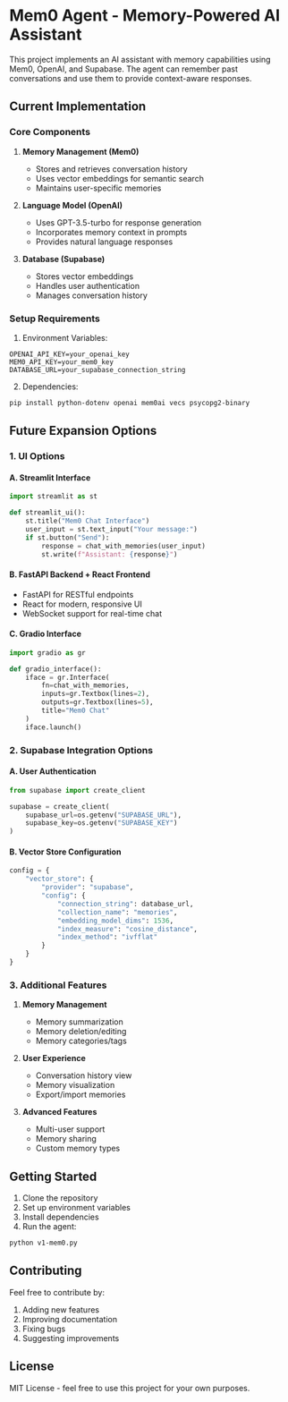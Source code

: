 # Mem0 Agent - Memory-Powered AI Assistant

This project implements an AI assistant with memory capabilities using Mem0, OpenAI, and Supabase. The agent can remember past conversations and use them to provide context-aware responses.

## Current Implementation

### Core Components
1. **Memory Management (Mem0)**
   - Stores and retrieves conversation history
   - Uses vector embeddings for semantic search
   - Maintains user-specific memories

2. **Language Model (OpenAI)**
   - Uses GPT-3.5-turbo for response generation
   - Incorporates memory context in prompts
   - Provides natural language responses

3. **Database (Supabase)**
   - Stores vector embeddings
   - Handles user authentication
   - Manages conversation history

### Setup Requirements
1. Environment Variables:
```env
OPENAI_API_KEY=your_openai_key
MEM0_API_KEY=your_mem0_key
DATABASE_URL=your_supabase_connection_string
```

2. Dependencies:
```bash
pip install python-dotenv openai mem0ai vecs psycopg2-binary
```

## Future Expansion Options

### 1. UI Options

#### A. Streamlit Interface
```python
import streamlit as st

def streamlit_ui():
    st.title("Mem0 Chat Interface")
    user_input = st.text_input("Your message:")
    if st.button("Send"):
        response = chat_with_memories(user_input)
        st.write(f"Assistant: {response}")
```

#### B. FastAPI Backend + React Frontend
- FastAPI for RESTful endpoints
- React for modern, responsive UI
- WebSocket support for real-time chat

#### C. Gradio Interface
```python
import gradio as gr

def gradio_interface():
    iface = gr.Interface(
        fn=chat_with_memories,
        inputs=gr.Textbox(lines=2),
        outputs=gr.Textbox(lines=5),
        title="Mem0 Chat"
    )
    iface.launch()
```

### 2. Supabase Integration Options

#### A. User Authentication
```python
from supabase import create_client

supabase = create_client(
    supabase_url=os.getenv("SUPABASE_URL"),
    supabase_key=os.getenv("SUPABASE_KEY")
)
```

#### B. Vector Store Configuration
```python
config = {
    "vector_store": {
        "provider": "supabase",
        "config": {
            "connection_string": database_url,
            "collection_name": "memories",
            "embedding_model_dims": 1536,
            "index_measure": "cosine_distance",
            "index_method": "ivfflat"
        }
    }
}
```

### 3. Additional Features

1. **Memory Management**
   - Memory summarization
   - Memory deletion/editing
   - Memory categories/tags

2. **User Experience**
   - Conversation history view
   - Memory visualization
   - Export/import memories

3. **Advanced Features**
   - Multi-user support
   - Memory sharing
   - Custom memory types

## Getting Started

1. Clone the repository
2. Set up environment variables
3. Install dependencies
4. Run the agent:
```bash
python v1-mem0.py
```

## Contributing

Feel free to contribute by:
1. Adding new features
2. Improving documentation
3. Fixing bugs
4. Suggesting improvements

## License

MIT License - feel free to use this project for your own purposes. 